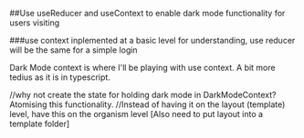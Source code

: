 ##Use useReducer and useContext to enable dark mode functionality for users visiting


###use context inplemented at a basic level for understanding, use reducer will be the same for a simple login

Dark Mode context is where I'll be playing with use context. A bit more tedius as it is in typescript.

//why not create the state for holding dark mode in DarkModeContext? Atomising this functionality.
//Instead of having it on the layout (template) level, have this on the organism level [Also need to put layout into a template folder]